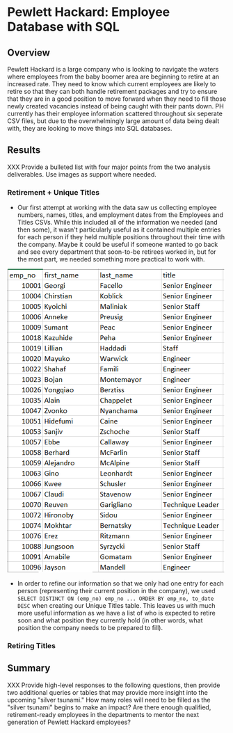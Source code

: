 # Pewlett Hackard: Employee Database with SQL

## Overview

Pewlett Hackard is a large company who is looking to navigate the waters where employees from the baby boomer area are beginning to retire at an increased rate.  They need to know which current employees are likely to retire so that they can both handle retirement packages and try to ensure that they are in a good position to move forward when they need to fill those newly created vacancies instead of being caught with their pants down.  PH currently has their employee information scattered throughout six seperate CSV files, but due to the overwhelmingly large amount of data being dealt with, they are looking to move things into SQL databases.

## Results

XXX Provide a bulleted list with four major points from the two analysis deliverables. Use images as support where needed.

### Retirement + Unique Titles

* Our first attempt at working with the data saw us collecting employee numbers, names, titles, and employment dates from the Employees and Titles CSVs.  While this included all of the information we needed (and then some), it wasn't particularly useful as it contained multiple entries for each person if they held multiple positions throughout their time with the company.  Maybe it could be useful if someone wanted to go back and see every department that soon-to-be retirees worked in, but for the most part, we needed something more practical to work with.

![Unique Titles](https://github.com/Jeffstr00/Pewlett-Hackard-Analysis/blob/main/Resources/unique_titles.png)

* In order to refine our information so that we only had one entry for each person (representing their current position in the company), we used `SELECT DISTINCT ON (emp_no) emp_no ... ORDER BY emp_no, to_date DESC` when creating our Unique Titles table.  This leaves us with much more useful information as we have a list of who is expected to retire soon and what position they currently hold (in other words, what position the company needs to be prepared to fill).

### Retiring Titles

## Summary

XXX Provide high-level responses to the following questions, then provide two additional queries or tables that may provide more insight into the upcoming "silver tsunami."
How many roles will need to be filled as the "silver tsunami" begins to make an impact?
Are there enough qualified, retirement-ready employees in the departments to mentor the next generation of Pewlett Hackard employees?
